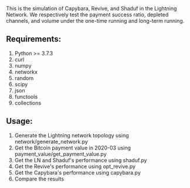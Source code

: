 This is the simulation of Capybara, Revive, and Shaduf in the Lightning Network. We respectively test the payment success ratio, depleted channels, and volume under the one-time running and long-term running.

## **Requirements:**

1. Python >= 3.7.3
2. curl
3. numpy 
4. networkx
5. random
6. scipy
7. json
8. functools
9. collections

## Usage:

1. Generate the Lightning network topology using network/generate_network.py
2. Get the Bitcoin payment value in 2020-03 using payment_value/get_payment_value.py
3. Get the LN and Shaduf's performance using shaduf.py
4. Get the Revive's performance using opt_revive.py
5. Get the Capybara's performance using capybara.py
6. Compare the results
